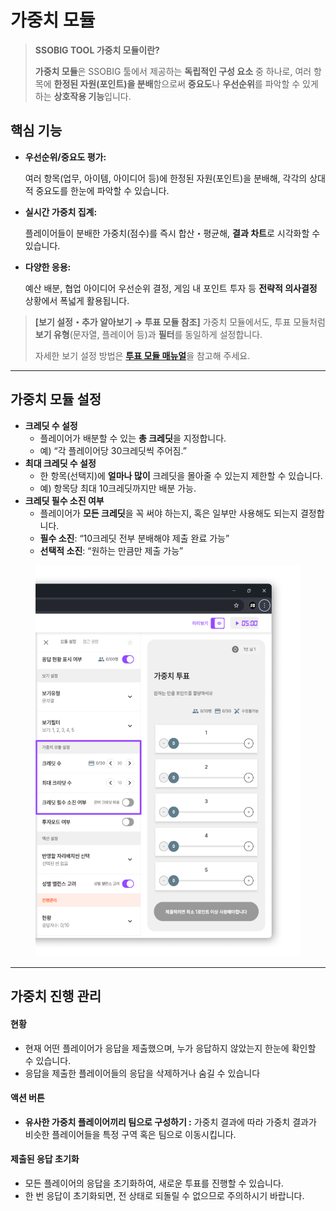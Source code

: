 # 가중치 모듈

> **SSOBIG TOOL 가중치 모듈이란?**
>
> **가중치 모듈**은 SSOBIG 툴에서 제공하는 **독립적인 구성 요소** 중 하나로, 여러 항목에 **한정된 자원(포인트)을 분배**함으로써 **중요도**나 **우선순위**를 파악할 수 있게 하는 **상호작용 기능**입니다.

## 핵심 기능

*   **우선순위/중요도 평가:**

    여러 항목(업무, 아이템, 아이디어 등)에 한정된 자원(포인트)을 분배해, 각각의 상대적 중요도를 한눈에 파악할 수 있습니다.
*   **실시간 가중치 집계:**

    플레이어들이 분배한 가중치(점수)를 즉시 합산・평균해, **결과 차트**로 시각화할 수 있습니다.
*   **다양한 응용:**

    예산 배분, 협업 아이디어 우선순위 결정, 게임 내 포인트 투자 등 **전략적 의사결정** 상황에서 폭넓게 활용됩니다.

> **\[보기 설정・추가 알아보기 → 투표 모듈 참조]** 가중치 모듈에서도, 투표 모듈처럼 **보기 유형**(문자열, 플레이어 등)과 **필터**를 동일하게 설정합니다.
>
> 자세한 보기 설정 방법은 [**투표 모듈 매뉴얼**](undefined-1.md)을 참고해 주세요.

***

## 가중치 모듈 설정

* **크레딧 수 설정**
  * 플레이어가 배분할 수 있는 **총 크레딧**을 지정합니다.
  * 예) “각 플레이어당 30크레딧씩 주어짐.”
* **최대 크레딧 수 설정**
  * 한 항목(선택지)에 **얼마나 많이** 크레딧을 몰아줄 수 있는지 제한할 수 있습니다.
  * 예) 항목당 최대 10크레딧까지만 배분 가능.
* **크레딧 필수 소진 여부**
  * 플레이어가 **모든 크레딧**을 꼭 써야 하는지, 혹은 일부만 사용해도 되는지 결정합니다.
  * **필수 소진**: “10크레딧 전부 분배해야 제출 완료 가능”
  * **선택적 소진**: “원하는 만큼만 제출 가능”



<figure><img src="../.gitbook/assets/가중치 1.png" alt=""><figcaption></figcaption></figure>

***

## 가중치 진행 관리

#### **현황**

* 현재 어떤 플레이어가 응답을 제출했으며, 누가 응답하지 않았는지 한눈에 확인할 수 있습니다.
* 응답을 제출한 플레이어들의 응답을 삭제하거나 숨길 수 있습니다

#### **액션 버튼**

* **유사한 가중치 플레이어끼리 팀으로 구성하기 :** 가중치 결과에 따라 가중치 결과가 비슷한 플레이어들을 특정 구역 혹은 팀으로 이동시킵니다.

#### **제출된 응답 초기화**

* 모든 플레이어의 응답을 초기화하여, 새로운 투표를 진행할 수 있습니다.
* 한 번 응답이 초기화되면, 전 상태로 되돌릴 수 없으므로 주의하시기 바랍니다.
